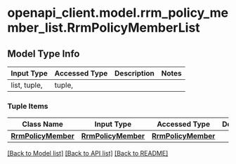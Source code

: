 # openapi_client.model.rrm_policy_member_list.RrmPolicyMemberList

## Model Type Info
Input Type | Accessed Type | Description | Notes
------------ | ------------- | ------------- | -------------
list, tuple,  | tuple,  |  | 

### Tuple Items
Class Name | Input Type | Accessed Type | Description | Notes
------------- | ------------- | ------------- | ------------- | -------------
[**RrmPolicyMember**](RrmPolicyMember.md) | [**RrmPolicyMember**](RrmPolicyMember.md) | [**RrmPolicyMember**](RrmPolicyMember.md) |  | 

[[Back to Model list]](../../README.md#documentation-for-models) [[Back to API list]](../../README.md#documentation-for-api-endpoints) [[Back to README]](../../README.md)

